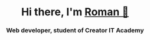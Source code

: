 <h1 align="center">Hi there, I'm <a href="https://daniilshat.ru/" target="_blank">Roman 👋</a> 
<h3 align="center">Web developer, student of Creator IT Academy</h3>
